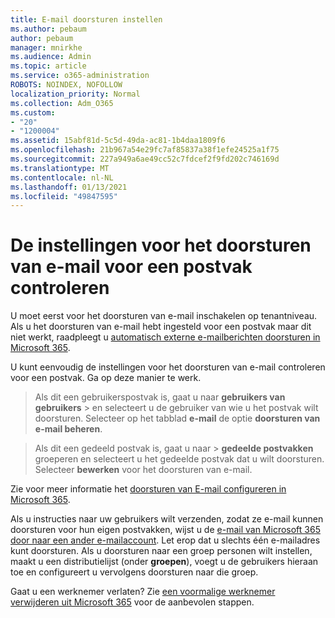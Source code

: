 ```yaml
---
title: E-mail doorsturen instellen
ms.author: pebaum
author: pebaum
manager: mnirkhe
ms.audience: Admin
ms.topic: article
ms.service: o365-administration
ROBOTS: NOINDEX, NOFOLLOW
localization_priority: Normal
ms.collection: Adm_O365
ms.custom:
- "20"
- "1200004"
ms.assetid: 15abf81d-5c5d-49da-ac81-1b4daa1809f6
ms.openlocfilehash: 21b967a54e29fc7af85837a38f1efe24525a1f75
ms.sourcegitcommit: 227a949a6ae49cc52c7fdcef2f9fd202c746169d
ms.translationtype: MT
ms.contentlocale: nl-NL
ms.lasthandoff: 01/13/2021
ms.locfileid: "49847595"
---
```

# <a name="check-the-email-forwarding-settings-for-a-mailbox"></a>De instellingen voor het doorsturen van e-mail voor een postvak controleren

U moet eerst voor het doorsturen van e-mail inschakelen op tenantniveau. Als u het doorsturen van e-mail hebt ingesteld voor een postvak maar dit niet werkt, raadpleegt u [automatisch externe e-mailberichten doorsturen in Microsoft 365](https://docs.microsoft.com/microsoft-365/security/office-365-security/external-email-forwarding?view=o365-worldwide).

U kunt eenvoudig de instellingen voor het doorsturen van e-mail controleren voor een postvak. Ga op deze manier te werk.
  
> Als dit een gebruikerspostvak is, gaat u naar **gebruikers van gebruikers** \>  en selecteert u de gebruiker van wie u het postvak wilt doorsturen. Selecteer op het tabblad **e-mail** de optie **doorsturen van e-mail beheren**.

> Als dit een gedeeld postvak is, gaat u  naar \> **gedeelde postvakken** groeperen en selecteert u het gedeelde postvak dat u wilt doorsturen. Selecteer **bewerken** voor het doorsturen van e-mail.

Zie voor meer informatie het [doorsturen van E-mail configureren in Microsoft 365](https://docs.microsoft.com/microsoft-365/admin/email/configure-email-forwarding).
  
Als u instructies naar uw gebruikers wilt verzenden, zodat ze e-mail kunnen doorsturen voor hun eigen postvakken, wijst u de [e-mail van Microsoft 365 door naar een ander e-mailaccount](https://support.office.com/article/Forward-email-from-Office-365-to-another-email-account-1ed4ee1e-74f8-4f53-a174-86b748ff6a0e). Let erop dat u slechts één e-mailadres kunt doorsturen. Als u doorsturen naar een groep personen wilt instellen, maakt u een distributielijst (onder **groepen**), voegt u de gebruikers hieraan toe en configureert u vervolgens doorsturen naar die groep.
  
Gaat u een werknemer verlaten? Zie [een voormalige werknemer verwijderen uit Microsoft 365](https://docs.microsoft.com/microsoft-365/admin/add-users/remove-former-employee) voor de aanbevolen stappen.